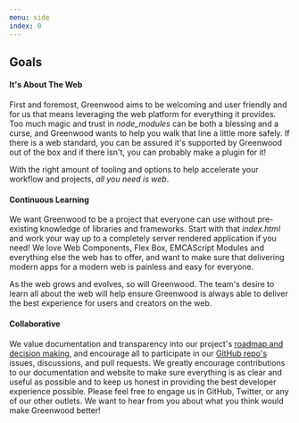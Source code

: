 ```yaml
---
menu: side
index: 0
---
```


## Goals

#### It's About The Web

First and foremost, Greenwood aims to be welcoming and user friendly and for us that means leveraging the web platform for everything it provides.  Too much magic and trust in _node_modules_ can be both a blessing and a curse, and Greenwood wants to help you walk that line a little more safely.  If there is a web standard, you can be assured it's supported by Greenwood out of the box and if there isn't, you can probably make a plugin for it!

With the right amount of tooling and options to help accelerate your workflow and projects,  _all you need is web_.

#### Continuous Learning

We want Greenwood to be a project that everyone can use without pre-existing knowledge of libraries and frameworks.  Start with that _index.html_ and work your way up to a completely server rendered application if you need!  We love Web Components, Flex Box, EMCAScript Modules and everything else the web has to offer, and want to make sure that delivering modern apps for a modern web is painless and easy for everyone.

As the web grows and evolves, so will Greenwood.  The team's desire to learn all about the web will help ensure Greenwood is always able to deliver the best experience for users and creators on the web.

#### Collaborative

We value documentation and transparency into our project's [roadmap and decision making](https://github.com/ProjectEvergreen/greenwood/projects), and encourage all to participate in our [GitHub repo's](https://github.com/ProjectEvergreen/greenwood) issues, discussions, and pull requests.  We greatly encourage contributions to our documentation and website to make sure everything is as clear and useful as possible and to keep us honest in providing the best developer experience possible.  Please feel free to engage us in GitHub, Twitter, or any of our other outlets.  We want to hear from you about what you think would make Greenwood better!